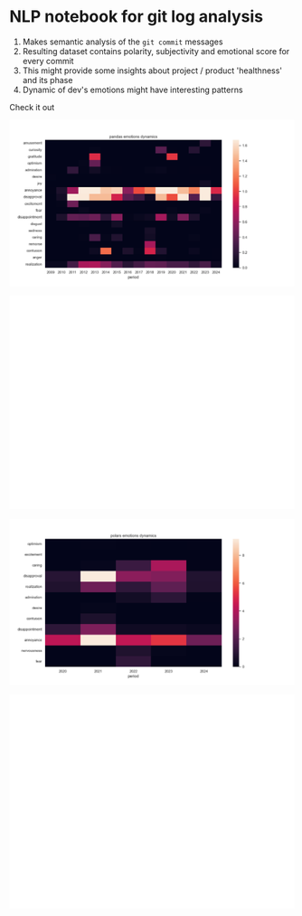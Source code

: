 # NLP notebook for git log analysis 

1. Makes semantic analysis of the `git commit` messages
2. Resulting dataset contains polarity, subjectivity and emotional score for every commit
3. This might provide some insights about project / product 'healthness' and its phase
4. Dynamic of dev's emotions might have interesting patterns

Check it out 
    

![Pandas commit log devs emotions dynamics](img/pandas.png)

![Pandas polarity features](img/features_bugs_polarity_pandas.png)

![Polars commit log devs emotions](img/polars.png)

![Polars polarity features](img/features_bugs_polarity_polars.png)
